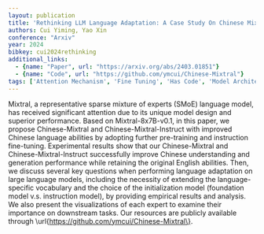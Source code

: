 ```yaml
---
layout: publication
title: 'Rethinking LLM Language Adaptation: A Case Study On Chinese Mixtral'
authors: Cui Yiming, Yao Xin
conference: "Arxiv"
year: 2024
bibkey: cui2024rethinking
additional_links:
  - {name: "Paper", url: "https://arxiv.org/abs/2403.01851"}
  - {name: "Code", url: "https://github.com/ymcui/Chinese-Mixtral"}
tags: ['Attention Mechanism', 'Fine Tuning', 'Has Code', 'Model Architecture', 'Pretraining Methods', 'Reinforcement Learning', 'Training Techniques']
---
```

Mixtral, a representative sparse mixture of experts (SMoE) language model,
has received significant attention due to its unique model design and superior
performance. Based on Mixtral-8x7B-v0.1, in this paper, we propose
Chinese-Mixtral and Chinese-Mixtral-Instruct with improved Chinese language
abilities by adopting further pre-training and instruction fine-tuning.
Experimental results show that our Chinese-Mixtral and Chinese-Mixtral-Instruct
successfully improve Chinese understanding and generation performance while
retaining the original English abilities. Then, we discuss several key
questions when performing language adaptation on large language models,
including the necessity of extending the language-specific vocabulary and the
choice of the initialization model (foundation model v.s. instruction model),
by providing empirical results and analysis. We also present the visualizations
of each expert to examine their importance on downstream tasks. Our resources
are publicly available through \url\{https://github.com/ymcui/Chinese-Mixtral\}.
